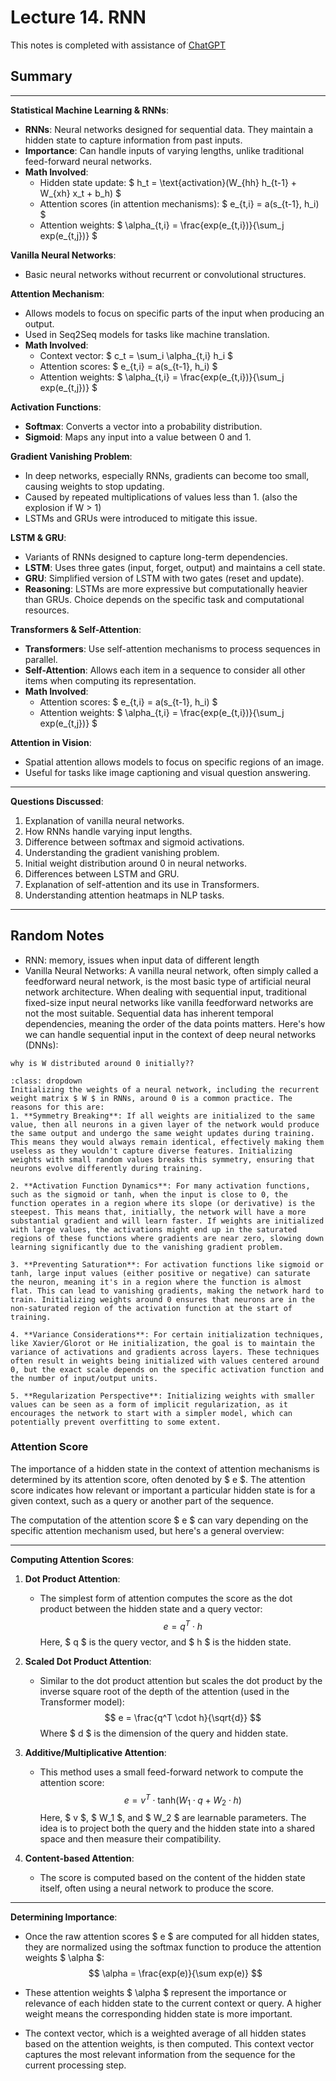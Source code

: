 # Lecture 14. RNN

This notes is completed with assistance of [ChatGPT](https://chat.openai.com/c/e37f2c38-a8bd-49b6-ad32-65aadbb10dda)

## Summary
---

**Statistical Machine Learning & RNNs**:
- **RNNs**: Neural networks designed for sequential data. They maintain a hidden state to capture information from past inputs.
- **Importance**: Can handle inputs of varying lengths, unlike traditional feed-forward neural networks.
- **Math Involved**: 
  - Hidden state update: $ h_t = \text{activation}(W_{hh} h_{t-1} + W_{xh} x_t + b_h) $
  - Attention scores (in attention mechanisms): $ e_{t,i} = a(s_{t-1}, h_i) $
  - Attention weights: $ \alpha_{t,i} = \frac{exp(e_{t,i})}{\sum_j exp(e_{t,j})} $

**Vanilla Neural Networks**:
- Basic neural networks without recurrent or convolutional structures.

**Attention Mechanism**:
- Allows models to focus on specific parts of the input when producing an output.
- Used in Seq2Seq models for tasks like machine translation.
- **Math Involved**: 
  - Context vector: $ c_t = \sum_i \alpha_{t,i} h_i $
  - Attention scores: $ e_{t,i} = a(s_{t-1}, h_i) $
  - Attention weights: $ \alpha_{t,i} = \frac{exp(e_{t,i})}{\sum_j exp(e_{t,j})} $

**Activation Functions**:
- **Softmax**: Converts a vector into a probability distribution.
- **Sigmoid**: Maps any input into a value between 0 and 1.

**Gradient Vanishing Problem**:
- In deep networks, especially RNNs, gradients can become too small, causing weights to stop updating.
- Caused by repeated multiplications of values less than 1. (also the explosion if W > 1)
- LSTMs and GRUs were introduced to mitigate this issue.

**LSTM & GRU**:
- Variants of RNNs designed to capture long-term dependencies.
- **LSTM**: Uses three gates (input, forget, output) and maintains a cell state.
- **GRU**: Simplified version of LSTM with two gates (reset and update).
- **Reasoning**: LSTMs are more expressive but computationally heavier than GRUs. Choice depends on the specific task and computational resources.

**Transformers & Self-Attention**:
- **Transformers**: Use self-attention mechanisms to process sequences in parallel.
- **Self-Attention**: Allows each item in a sequence to consider all other items when computing its representation.
- **Math Involved**:
  - Attention scores: $ e_{t,i} = a(s_{t-1}, h_i) $
  - Attention weights: $ \alpha_{t,i} = \frac{exp(e_{t,i})}{\sum_j exp(e_{t,j})} $

**Attention in Vision**:
- Spatial attention allows models to focus on specific regions of an image.
- Useful for tasks like image captioning and visual question answering.

---

**Questions Discussed**:
1. Explanation of vanilla neural networks.
2. How RNNs handle varying input lengths.
3. Difference between softmax and sigmoid activations.
4. Understanding the gradient vanishing problem.
5. Initial weight distribution around 0 in neural networks.
6. Differences between LSTM and GRU.
7. Explanation of self-attention and its use in Transformers.
8. Understanding attention heatmaps in NLP tasks.

---


## Random Notes
- RNN: memory, issues when input data of different length
- Vanilla Neural Networks: A vanilla neural network, often simply called a feedforward neural network, is the most basic type of artificial neural network architecture. When dealing with sequential input, traditional fixed-size input neural networks like vanilla feedforward networks are not the most suitable. Sequential data has inherent temporal dependencies, meaning the order of the data points matters. Here's how we can handle sequential input in the context of deep neural networks (DNNs):




```{tip}
why is W distributed around 0 initially??
```

```{admonition} answer
:class: dropdown
Initializing the weights of a neural network, including the recurrent weight matrix $ W $ in RNNs, around 0 is a common practice. The reasons for this are:
1. **Symmetry Breaking**: If all weights are initialized to the same value, then all neurons in a given layer of the network would produce the same output and undergo the same weight updates during training. This means they would always remain identical, effectively making them useless as they wouldn't capture diverse features. Initializing weights with small random values breaks this symmetry, ensuring that neurons evolve differently during training.

2. **Activation Function Dynamics**: For many activation functions, such as the sigmoid or tanh, when the input is close to 0, the function operates in a region where its slope (or derivative) is the steepest. This means that, initially, the network will have a more substantial gradient and will learn faster. If weights are initialized with large values, the activations might end up in the saturated regions of these functions where gradients are near zero, slowing down learning significantly due to the vanishing gradient problem.

3. **Preventing Saturation**: For activation functions like sigmoid or tanh, large input values (either positive or negative) can saturate the neuron, meaning it's in a region where the function is almost flat. This can lead to vanishing gradients, making the network hard to train. Initializing weights around 0 ensures that neurons are in the non-saturated region of the activation function at the start of training.

4. **Variance Considerations**: For certain initialization techniques, like Xavier/Glorot or He initialization, the goal is to maintain the variance of activations and gradients across layers. These techniques often result in weights being initialized with values centered around 0, but the exact scale depends on the specific activation function and the number of input/output units.

5. **Regularization Perspective**: Initializing weights with smaller values can be seen as a form of implicit regularization, as it encourages the network to start with a simpler model, which can potentially prevent overfitting to some extent.

```

### Attention Score

The importance of a hidden state in the context of attention mechanisms is determined by its attention score, often denoted by $ e $. The attention score indicates how relevant or important a particular hidden state is for a given context, such as a query or another part of the sequence.

The computation of the attention score $ e $ can vary depending on the specific attention mechanism used, but here's a general overview:

---

**Computing Attention Scores**:

1. **Dot Product Attention**:
   - The simplest form of attention computes the score as the dot product between the hidden state and a query vector:
     $$ e = q^T \cdot h $$
     Here, $ q $ is the query vector, and $ h $ is the hidden state.

2. **Scaled Dot Product Attention**:
   - Similar to the dot product attention but scales the dot product by the inverse square root of the depth of the attention (used in the Transformer model):
     $$ e = \frac{q^T \cdot h}{\sqrt{d}} $$
     Where $ d $ is the dimension of the query and hidden state.

3. **Additive/Multiplicative Attention**:
   - This method uses a small feed-forward network to compute the attention score:
     $$ e = v^T \cdot \text{tanh}(W_1 \cdot q + W_2 \cdot h) $$
     Here, $ v $, $ W_1 $, and $ W_2 $ are learnable parameters. The idea is to project both the query and the hidden state into a shared space and then measure their compatibility.

4. **Content-based Attention**:
   - The score is computed based on the content of the hidden state itself, often using a neural network to produce the score.

---

**Determining Importance**:

- Once the raw attention scores $ e $ are computed for all hidden states, they are normalized using the softmax function to produce the attention weights $ \alpha $:
  $$ \alpha = \frac{exp(e)}{\sum exp(e)} $$
  
- These attention weights $ \alpha $ represent the importance or relevance of each hidden state to the current context or query. A higher weight means the corresponding hidden state is more important.

- The context vector, which is a weighted average of all hidden states based on the attention weights, is then computed. This context vector captures the most relevant information from the sequence for the current processing step.
